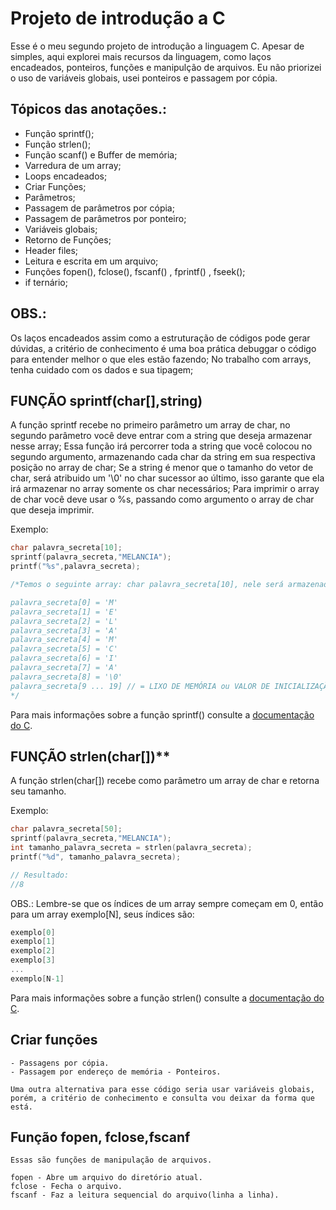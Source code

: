 # Projeto de introdução a C

Esse é o meu segundo projeto de introdução a linguagem C. Apesar de simples, aqui explorei mais recursos da linguagem, como laços encadeados, ponteiros, funções e 
manipulção de arquivos. Eu não priorizei o uso de variáveis globais, usei ponteiros e passagem por cópia.


## Tópicos das anotações.:

- Função sprintf();
- Função strlen();
- Função scanf() e Buffer de memória;
- Varredura de um array;
- Loops encadeados;
- Criar Funções;
- Parâmetros;
- Passagem de parâmetros por cópia;
- Passagem de parâmetros por ponteiro;
- Variáveis globais;
- Retorno de Funções;
- Header files;
- Leitura e escrita em um arquivo;
- Funções fopen(), fclose(), fscanf() , fprintf() , fseek();
- if ternário;


## OBS.:

Os laços encadeados assim como a estruturação de códigos pode gerar dúvidas, a critério de conhecimento é uma boa prática debuggar o código para entender melhor o que eles estão fazendo;
No trabalho com arrays, tenha cuidado com os dados e sua tipagem;

## FUNÇÃO sprintf(char[],string)

A função sprintf recebe no primeiro parâmetro um array de char, no segundo parâmetro você deve entrar com a string que deseja armazenar nesse array;
Essa função irá percorrer toda a string que você colocou no segundo argumento, armazenando cada char da string em sua respectiva posição no array de char;
Se a string é menor que o tamanho do vetor de char, será atribuido um '\0' no char sucessor ao último, isso garante que ela irá armazenar no array somente os char necessários;
Para imprimir o array de char você deve usar o %s, passando como argumento o array de char que deseja imprimir.

Exemplo: 

```C
char palavra_secreta[10];
sprintf(palavra_secreta,"MELANCIA");
printf("%s",palavra_secreta);

/*Temos o seguinte array: char palavra_secreta[10], nele será armazenado a palavra "MELANCIA", os valores de cada posicão desse array serão:

palavra_secreta[0] = 'M'
palavra_secreta[1] = 'E'
palavra_secreta[2] = 'L'
palavra_secreta[3] = 'A'
palavra_secreta[4] = 'M'
palavra_secreta[5] = 'C'
palavra_secreta[6] = 'I'
palavra_secreta[7] = 'A'
palavra_secreta[8] = '\0'
palavra_secreta[9 ... 19] // = LIXO DE MEMÓRIA ou VALOR DE INICIALIZAÇÃO
*/

```

Para mais informações sobre a função sprintf() consulte a [documentação do C](https://learn.microsoft.com/pt-br/cpp/c-language/?view=msvc-170).

## FUNÇÃO strlen(char[])**

A função strlen(char[]) recebe como parâmetro um array de char e retorna seu tamanho.

Exemplo:

```C
char palavra_secreta[50];
sprintf(palavra_secreta,"MELANCIA");
int tamanho_palavra_secreta = strlen(palavra_secreta);
printf("%d", tamanho_palavra_secreta);

// Resultado:
//8
```

OBS.: Lembre-se que os índices de um array sempre começam em 0, então para um array exemplo[N], seus índices são:

```C
exemplo[0]
exemplo[1]
exemplo[2]
exemplo[3]
...
exemplo[N-1]
```
Para mais informações sobre a função strlen() consulte a [documentação do C](https://learn.microsoft.com/pt-br/cpp/c-language/?view=msvc-170).


## Criar funções

    - Passagens por cópia.
    - Passagem por endereço de memória - Ponteiros.

    Uma outra alternativa para esse código seria usar variáveis globais, porém, a critério de conhecimento e consulta vou deixar da forma que está.

## Função fopen, fclose,fscanf

    Essas são funções de manipulação de arquivos.

    fopen - Abre um arquivo do diretório atual.
    fclose - Fecha o arquivo.
    fscanf - Faz a leitura sequencial do arquivo(linha a linha).
